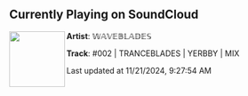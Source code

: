 ## Currently Playing on SoundCloud

[<img align="left" width="100" src="https://i1.sndcdn.com/artworks-Sa6LTJx5ktS52EKF-LHA2Vg-t500x500.png">](https://soundcloud.com/waveblades/002-tranceblades-yerbby-mix)

**Artist**: 𝕎𝔸𝕍𝔼𝔹𝕃𝔸𝔻𝔼𝕊 

**Track**: #002 | TRANCEBLADES | YERBBY | MIX

Last updated at 11/21/2024, 9:27:54 AM
